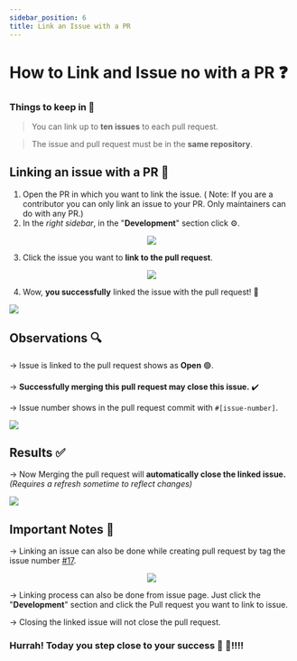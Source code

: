 ```yaml
---
sidebar_position: 6
title: Link an Issue with a PR
---
```


# How to Link and Issue no with a PR ❓
### Things to keep in 🧠
> You can link up to **ten issues** to each pull request.

> The issue and pull request must be in the **same repository**.

## Linking an issue with a PR 🔗 
1. Open the PR in which you want to link the issue. ( Note: If you are a contributor you can only link an issue to your PR. Only maintainers can do with any PR.)
2. In the *right sidebar*, in the "**Development**" section click ⚙️.


<div align='center'>

<img src="https://user-images.githubusercontent.com/57096457/175424944-f4e98c43-d3b6-497b-911c-45bf5d3eb574.png"></img>

</div>

3. Click the issue you want to **link to the pull request**.


<div align='center'>

<img src="https://user-images.githubusercontent.com/57096457/175425148-a4f241c6-e76e-46d7-a47c-a76fcd5b4674.png"></img>

</div>

4. Wow, **you successfully** linked the issue with the pull request! 🎉

<img src="https://user-images.githubusercontent.com/57096457/175425160-2863d43d-ace3-41e7-bd8f-8b6e59723b42.png"></img>

## Observations 🔍
-> Issue is linked to the pull request shows as **Open** 🟢.

-> **Successfully merging this pull request may close this issue.** ✔️

-> Issue number shows in the pull request commit with `#[issue-number]`.

<img src="https://user-images.githubusercontent.com/57096457/175428731-a243d51d-1930-40aa-90da-ba4e9e49114e.png"></img>

## Results ✅

-> Now Merging the pull request will **automatically close the linked issue.** *(Requires a refresh sometime to reflect changes)*

<img src="https://user-images.githubusercontent.com/57096457/175428515-7d02318f-eca1-4f2b-8536-f43835eb46c4.png"></img>

## Important Notes 🚨

-> Linking an issue can also be done while creating pull request by tag the issue number [#17](https://github.com/Pradumnasaraf/open-source-with-pradumna/issues/17).
 
<div align='center'>

<img src="https://user-images.githubusercontent.com/57096457/175431559-29cfec54-75b5-40ad-a4a5-75e545e9aaf8.png"></img>
   
</div>

-> Linking process can also be done from issue page. Just click the "**Development**" section and click the Pull request you want to link to issue.

->  Closing the linked issue will not close the pull request.

### Hurrah! Today you step close to your success 🥳 🥳!!!!
